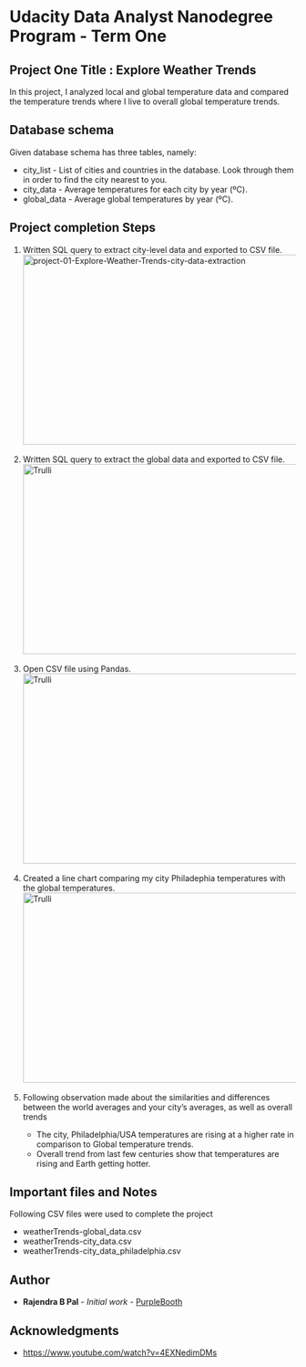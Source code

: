 # Udacity Data Analyst Nanodegree Program - Term One
## Project One Title : Explore Weather Trends
In this project, I analyzed local and global temperature data and compared the temperature trends where I live to overall global temperature trends.


## Database schema
Given database schema has three tables, namely:
- city_list - List of cities and countries in the database. Look through them in order to find the city nearest to you.
- city_data - Average temperatures for each city by year (ºC).
- global_data - Average global temperatures by year (ºC).


## Project completion Steps
<ol>
<li>Written SQL query to extract city-level data and exported to CSV file.</li>
<a href = "https://github.com/rbpal/Udacity_DAND_2018_TermOne_Project_1_Explore-Weather-Trends">
<img src="/blob/master/images/project-01-Explore-Weather-Trends-city-data-extraction.PNG" alt="project-01-Explore-Weather-Trends-city-data-extraction" width="500" height="333" align="left">
</a>

<div style="clear: left"><br>
<li>Written SQL query to extract the global data and exported to CSV file.</li>
<img src="project-01-Explore-Weather-Trends-global-data-extraction.PNG" alt="Trulli" width="500" height="333" align="left">
<div style="clear: left"><br>
<li>Open CSV file using Pandas.</li>
<img src="project-01-Explore-Weather-Trends-world-data-extraction.PNG" alt="Trulli" width="500" height="333" align="left">
<div style="clear: left"><br>
<li>Created a line chart comparing  my city Philadephia temperatures with the global temperatures.</li>
<img src="project-01-Explore-Weather-Trends-Global-Vs-Philadelphia.PNG" alt="Trulli" width="600" height="333" align="left">
<div style="clear: left"><br>
<li>Following observation made about the similarities and differences between the world averages and your city’s averages, as well as overall trends</li>
    <ul>
      <li>The city, Philadelphia/USA temperatures are rising at a higher rate in comparison to Global temperature trends.</li>
      <li>Overall trend from last few centuries show that temperatures are rising and Earth getting hotter.</li>
    </ul>
  </li> 
</ol>
 

## Important files and Notes
Following CSV files were used to complete the project
- weatherTrends-global_data.csv
- weatherTrends-city_data.csv
- weatherTrends-city_data_philadelphia.csv


## Author
* **Rajendra B Pal** - *Initial work* - [PurpleBooth](https://github.com/PurpleBooth)


## Acknowledgments
- https://www.youtube.com/watch?v=4EXNedimDMs

